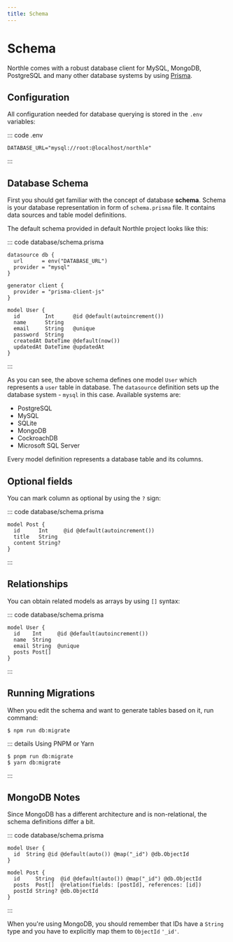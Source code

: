 ```yaml
---
title: Schema
---
```


# Schema

Northle comes with a robust database client for MySQL, MongoDB, PostgreSQL and many other database systems by using [Prisma](https://www.prisma.io).

## Configuration

All configuration needed for database querying is stored in the `.env` variables:

::: code .env
```
DATABASE_URL="mysql://root:@localhost/northle"
```
:::

## Database Schema

First you should get familiar with the concept of database **schema**. Schema is your database representation in form of `schema.prisma` file. It contains data sources and table model definitions.

The default schema provided in default Northle project looks like this:

::: code database/schema.prisma
```prisma
datasource db {
  url      = env("DATABASE_URL")
  provider = "mysql"
}

generator client {
  provider = "prisma-client-js"
}

model User {
  id        Int      @id @default(autoincrement())
  name      String
  email     String   @unique
  password  String
  createdAt DateTime @default(now())
  updatedAt DateTime @updatedAt
}
```
:::

As you can see, the above schema defines one model `User` which represents a `user` table in database. The `datasource` definition sets up the database system - `mysql` in this case. Available systems are:

- PostgreSQL
- MySQL
- SQLite
- MongoDB
- CockroachDB
- Microsoft SQL Server

Every model definition represents a database table and its columns.

## Optional fields

You can mark column as optional by using the `?` sign:

::: code database/schema.prisma
```prisma{4}
model Post {
  id      Int     @id @default(autoincrement())
  title   String
  content String?
}
```
:::

## Relationships

You can obtain related models as arrays by using `[]` syntax:

::: code database/schema.prisma
```prisma{5}
model User {
  id    Int     @id @default(autoincrement())
  name  String
  email String  @unique
  posts Post[]
}
```
:::

## Running Migrations

When you edit the schema and want to generate tables based on it, run command:

```shell
$ npm run db:migrate
```

::: details Using PNPM or Yarn
```shell
$ pnpm run db:migrate
$ yarn db:migrate
```
:::

## MongoDB Notes

Since MongoDB has a different architecture and is non-relational, the schema definitions differ a bit.

::: code database/schema.prisma
```prisma{2,8}
model User {
  id  String @id @default(auto()) @map("_id") @db.ObjectId
}

model Post {
  id     String  @id @default(auto()) @map("_id") @db.ObjectId
  posts  Post[]  @relation(fields: [postId], references: [id])
  postId String? @db.ObjectId
}
```
:::

When you're using MongoDB, you should remember that IDs have a `String` type and you have to explicitly map them to `ObjectId` `'_id'`.
